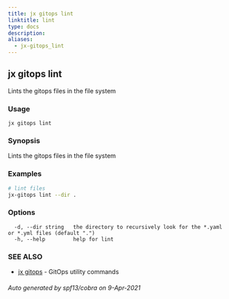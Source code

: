 ```yaml
---
title: jx gitops lint
linktitle: lint
type: docs
description: 
aliases:
  - jx-gitops_lint
---
```


## jx gitops lint

Lints the gitops files in the file system

### Usage

```
jx gitops lint
```

### Synopsis

Lints the gitops files in the file system

### Examples

  ```bash
  # lint files
  jx-gitops lint --dir .

  ```
### Options

```
  -d, --dir string   the directory to recursively look for the *.yaml or *.yml files (default ".")
  -h, --help         help for lint
```

### SEE ALSO

* [jx gitops](..)	 - GitOps utility commands

###### Auto generated by spf13/cobra on 9-Apr-2021
